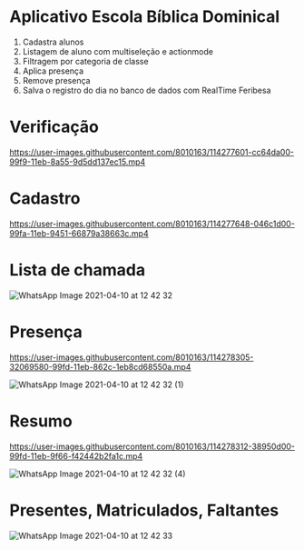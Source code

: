 # Aplicativo Escola Bíblica Dominical
1. Cadastra alunos
2. Listagem de aluno com multiseleção e actionmode
3. Filtragem por categoria de classe
4. Aplica presença
5. Remove presença
6. Salva o registro do dia no banco de dados com RealTime Feribesa


# Verificação

https://user-images.githubusercontent.com/8010163/114277601-cc64da00-99f9-11eb-8a55-9d5dd137ec15.mp4

# Cadastro
https://user-images.githubusercontent.com/8010163/114277648-046c1d00-99fa-11eb-9451-66879a38663c.mp4


# Lista de chamada
![WhatsApp Image 2021-04-10 at 12 42 32](https://user-images.githubusercontent.com/8010163/114277748-8ceabd80-99fa-11eb-9896-a9ce4678ce5b.jpeg)

# Presença

https://user-images.githubusercontent.com/8010163/114278305-32069580-99fd-11eb-862c-1eb8cd68550a.mp4


![WhatsApp Image 2021-04-10 at 12 42 32 (1)](https://user-images.githubusercontent.com/8010163/114277801-c1f71000-99fa-11eb-98de-cf75c13d28fa.jpeg)

# Resumo
  https://user-images.githubusercontent.com/8010163/114278312-38950d00-99fd-11eb-9f66-f42442b2fa1c.mp4

![WhatsApp Image 2021-04-10 at 12 42 32 (4)](https://user-images.githubusercontent.com/8010163/114277876-1bf7d580-99fb-11eb-8fc2-6c1facb31f5a.jpeg)

# Presentes, Matriculados, Faltantes
![WhatsApp Image 2021-04-10 at 12 42 33](https://user-images.githubusercontent.com/8010163/114277889-24e8a700-99fb-11eb-8334-4ca69fdc7615.jpeg)

